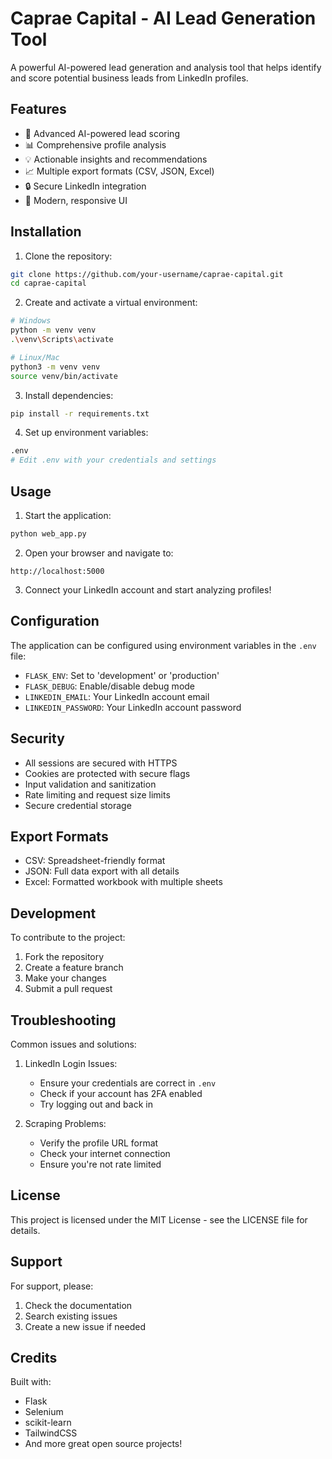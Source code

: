 # Caprae Capital - AI Lead Generation Tool

A powerful AI-powered lead generation and analysis tool that helps identify and score potential business leads from LinkedIn profiles.

## Features

- 🤖 Advanced AI-powered lead scoring
- 📊 Comprehensive profile analysis
- 💡 Actionable insights and recommendations
- 📈 Multiple export formats (CSV, JSON, Excel)
- 🔒 Secure LinkedIn integration
- 🎨 Modern, responsive UI

## Installation

1. Clone the repository:
```bash
git clone https://github.com/your-username/caprae-capital.git
cd caprae-capital
```

2. Create and activate a virtual environment:
```bash
# Windows
python -m venv venv
.\venv\Scripts\activate

# Linux/Mac
python3 -m venv venv
source venv/bin/activate
```

3. Install dependencies:
```bash
pip install -r requirements.txt
```

4. Set up environment variables:
```bash
.env
# Edit .env with your credentials and settings
```

## Usage

1. Start the application:
```bash
python web_app.py
```

2. Open your browser and navigate to:
```
http://localhost:5000
```

3. Connect your LinkedIn account and start analyzing profiles!

## Configuration

The application can be configured using environment variables in the `.env` file:

- `FLASK_ENV`: Set to 'development' or 'production'
- `FLASK_DEBUG`: Enable/disable debug mode
- `LINKEDIN_EMAIL`: Your LinkedIn account email
- `LINKEDIN_PASSWORD`: Your LinkedIn account password

## Security

- All sessions are secured with HTTPS
- Cookies are protected with secure flags
- Input validation and sanitization
- Rate limiting and request size limits
- Secure credential storage

## Export Formats

- CSV: Spreadsheet-friendly format
- JSON: Full data export with all details
- Excel: Formatted workbook with multiple sheets

## Development

To contribute to the project:

1. Fork the repository
2. Create a feature branch
3. Make your changes
4. Submit a pull request

## Troubleshooting

Common issues and solutions:

1. LinkedIn Login Issues:
   - Ensure your credentials are correct in `.env`
   - Check if your account has 2FA enabled
   - Try logging out and back in

2. Scraping Problems:
   - Verify the profile URL format
   - Check your internet connection
   - Ensure you're not rate limited

## License

This project is licensed under the MIT License - see the LICENSE file for details.

## Support

For support, please:
1. Check the documentation
2. Search existing issues
3. Create a new issue if needed

## Credits

Built with:
- Flask
- Selenium
- scikit-learn
- TailwindCSS
- And more great open source projects!